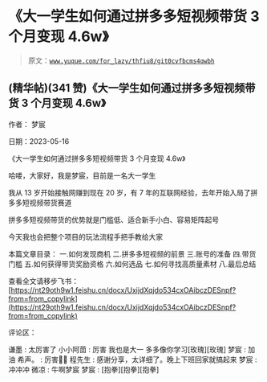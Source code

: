 # 《大一学生如何通过拼多多短视频带货 3 个月变现 4.6w》

> 原文：[`www.yuque.com/for_lazy/thfiu8/git0cvfbcms4qwbh`](https://www.yuque.com/for_lazy/thfiu8/git0cvfbcms4qwbh)



## (精华帖)(341 赞)《大一学生如何通过拼多多短视频带货 3 个月变现 4.6w》 

作者： 梦宸 

日期：2023-05-16 

《大一学生如何通过拼多多短视频带货 3 个月变现 4.6w》 

哈喽，大家好，我是梦宸，目前是一名大一学生 

我从 13 岁开始接触网赚到现在 20 岁，有 7 年的互联网经验，去年开始入局了拼多多短视频带货赛道 

拼多多短视频带货的优势就是门槛低、适合新手小白、容易矩阵起号 

今天我也会把整个项目的玩法流程手把手教给大家 

本篇文章目录： 一.如何发现商机 二.拼多多短视频的前景 三.账号的准备 四.带货门槛 五.如何获得带货奖励资格 六.如何选品 七.如何寻找高质量素材 八.最后总结 

查看全文请移步飞书：[https://nt29oth9w1.feishu.cn/docx/UxijdXqjdo534cxOAibczDESnpf?from=from_copylink](https://nt29oth9w1.feishu.cn/docx/UxijdXqjdo534cxOAibczDESnpf?from=from_copylink) 

评论区： 

谦墨 : 太厉害了 小小阿茴 : 厉害 我也是大一 多多像你学习[玫瑰][玫瑰] 梦宸 : 加油 希声。 : 厉害👍🏻 程先生 : 感谢分享，太详细了。晚上下班回家就搞起来 梦宸 : 冲冲冲 微凉 : 牛啊梦宸 梦宸 : [抱拳][抱拳][抱拳]
